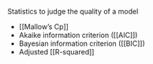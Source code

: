 Statistics to judge the quality of a model
* [[Mallow’s Cp]]
* Akaike information criterion ([[AIC]])
* Bayesian information criterion ([[BIC]]) 
* Adjusted [[R-squared]]